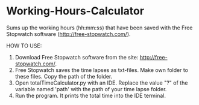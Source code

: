 # Working-Hours-Calculator
Sums up the working hours (hh:mm:ss) that have been saved with the Free Stopwatch software (http://free-stopwatch.com/).

HOW TO USE:
1. Download Free Stopwatch software from the site: http://free-stopwatch.com/.
2. Free Stopwatch saves the time lapses as txt-files. Make own folder to these files. Copy the path of the folder.
3. Open totalTimeCalculator.py with an IDE. Replace the value "?" of the variable named 'path' with the path of your time lapse folder.
4. Run the program. It prints the total time into the IDE terminal.
